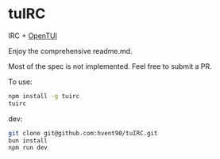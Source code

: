 # tuIRC

IRC + [OpenTUI](https://github.com/sst/opentui)

Enjoy the comprehensive readme.md.

Most of the spec is not implemented. Feel free to submit a PR.

To use:

```bash
npm install -g tuirc
tuirc
```

dev:

```bash
git clone git@github.com:hvent90/tuIRC.git
bun install
npm run dev
```